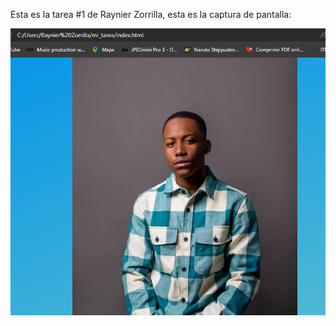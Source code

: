 Esta es la tarea #1 de Raynier Zorrilla, esta es la captura de pantalla:

![Mi captura de pantalla](Mitarea.png)